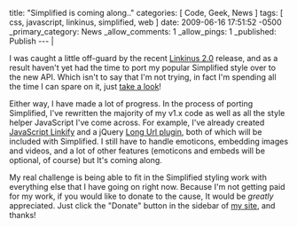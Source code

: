 title: "Simplified is coming along.."
categories: [ Code, Geek, News ]
tags: [ css, javascript, linkinus, simplified, web ]
date: 2009-06-16 17:51:52 -0500
_primary_category: News
_allow_comments: 1
_allow_pings: 1
_published: Publish
--- |

I was caught a little off-guard by the recent [Linkinus 2.0](http://conceitedsoftware.com/products/linkinus) release, and as a result haven't yet had the time to port my popular Simplified style over to the new API. Which isn't to say that I'm not trying, in fact I'm spending all the time I can spare on it, just [take a look](http://img.skitch.com/20090616-xqb3ba7uskixxbxymnmfdi5x9b.jpg)!

Either way, I have made a lot of progress. In the process of porting Simplified, I've rewritten the majority of my v1.x code as well as all the style helper JavaScript I've come across. For example, I've already created [JavaScript Linkify](http://benalman.com/code/test/js-linkify/) and a jQuery [Long Url plugin](http://benalman.com/code/test/jquery-long-url/), both of which will be included with Simplified. I still have to handle emoticons, embedding images and videos, and a lot of other features (emoticons and embeds will be optional, of course) but It's coming along.

My real challenge is being able to fit in the Simplified styling work with everything else that I have going on right now. Because I'm not getting paid for my work, if you would like to donate to the cause, It would be *greatly* appreciated. Just click the "Donate" button in the sidebar of [my site](http://benalman.com/), and thanks!

